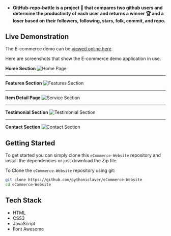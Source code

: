
- <h4>GitHub-repo-battle is a project 🔭 that compares two github users and determine the productivity of each user and returns a winner 🏆 and a loser based on their followers, following, stars, folk, commit, and repo.</h4> 


## Live Demonstration

The E-commerce demo can be [viewed online here](https://e-commerce-website-indol.vercel.app/).

Here are screenshots that show the E-commerce demo application in use.

**Home Section**
<img src="./images/Screenshot (275).png" alt="Home Page" title="Home Page">


---

**Features Section**
<img src="./images/Screenshot (276).png" alt="Features Section" title="Features Section">

---

**Item Detail Page**
<img src="./images/Screenshot (274).png" alt="Service Section" title="Service Section">

---

**Testimonial Section**
<img src="./images/Screenshot (272).png" alt="Testimonial Section" title="Testimonial Section">

---

**Contact Section**
<img src="./images/Screenshot (273).png" alt="Contact Section" title="Contact Section">



## Getting Started
To get started  you can simply clone this `eCommerce-Website` repository and install the dependencies or just download the Zip file.

To Clone the `eCommerce-Website` repository using git:

```bash
git clone https://github.com/pythoniclaver/eCommerce-Website
cd eCommerce-Website
```

## Tech Stack
* HTML
* CSS3
* JavaScript
* Font Awesome
